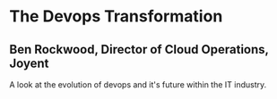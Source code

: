 # The Devops Transformation
## Ben Rockwood, Director of Cloud Operations, Joyent

A look at the evolution of devops and it's future within the IT industry.



